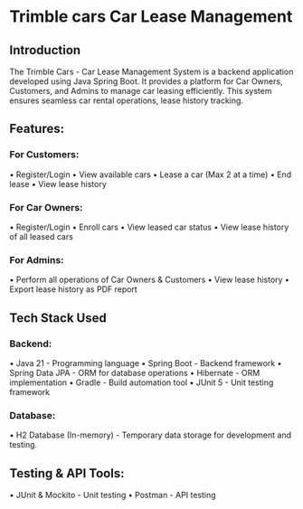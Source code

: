 # Trimble cars Car Lease Management

## Introduction
The Trimble Cars - Car Lease Management System is a backend application developed using Java Spring Boot. 
It provides a platform for Car Owners, Customers, and Admins to manage car leasing efficiently. This system ensures seamless car rental operations, lease history tracking.

## Features:
### For Customers:
  • Register/Login
  • View available cars
  • Lease a car (Max 2 at a time)
  • End lease
  • View lease history

### For Car Owners:
  • Register/Login
  • Enroll cars
  • View leased car status
  • View lease history of all leased cars

### For Admins:
  • Perform all operations of Car Owners & Customers
  • View lease history
  • Export lease history as PDF report

## Tech Stack Used
### Backend:
• Java 21 - Programming language
• Spring Boot - Backend framework
• Spring Data JPA - ORM for database operations
• Hibernate - ORM implementation
• Gradle - Build automation tool
• JUnit 5 - Unit testing framework

### Database:
• H2 Database (In-memory) - Temporary data storage for development and testing.

## Testing & API Tools:
• JUnit & Mockito - Unit testing
• Postman - API testing
